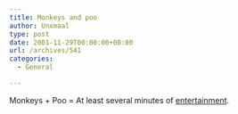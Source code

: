 ```yaml
---
title: Monkeys and poo
author: Unxmaal
type: post
date: 2001-11-29T00:00:00+00:00
url: /archives/541
categories:
  - General

---
```

Monkeys + Poo = At least several minutes of [entertainment][1].

 [1]: http://www.bitemymonkey.com/poo.swf